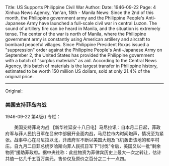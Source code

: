 Title: US Supports Philippine Civil War
Author:
Date: 1946-09-22
Page: 4
Xinhua News Agency, Yan'an, 18th - Manila News: Since the 2nd of this month, the Philippine government army and the Philippine People's Anti-Japanese Army have launched a full-scale civil war in central Luzon. The sound of artillery fire can be heard in Manila, and the situation is extremely tense. The center of the war is north of Manila, where the Philippine government army is constantly using American artillery and aircraft to bombard peaceful villages. Since Philippine President Roxas issued a "suppression" order against the Philippine People's Anti-Japanese Army on September 2, the United States has provided the Philippine government with a batch of "surplus materials" as aid. According to the Central News Agency, this batch of materials is the largest transfer in Philippine history, estimated to be worth 150 million US dollars, sold at only 21.4% of the original price.



<hr /> 

Original: 


### 美国支持菲岛内战

1946-09-22
第4版()
专栏：

　　美国支持菲岛内战
    【新华社延安十八日电】马尼拉讯：自本月二日起，菲政府军与菲人民抗日军在吕宋中部展开全面内战，马尼拉市内时闻炮声，情况至为紧张。战事中心在马尼拉以北，菲政府军不断以美国大炮及飞机轰击该地的和平村庄。自九月二日菲总统罗哈斯向菲人民抗日军下“讨伐”令后，美国又以一批“剩余物资”援助菲政府。据中央社称：此批物资为菲律宾历史上最大一次之转让，估计共值一亿几千五百万美元，售价仅及原价之百分之二十一点四。

